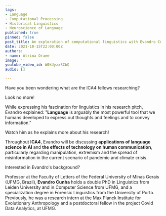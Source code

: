 ```yaml
---
tags:
- Language
- Computational Processing
- Historical Linguistics
- Neuroscience of Language
published: true
pinned: false
post_title: An exploration of computational linguistics with Evandro Cunha
date: 2021-10-15T22:00:00Z
authors:
- name: Atrina Oraee
image: ''
youtube_video_id: W0kUyzxSCbQ
audio: []

---
```

Have you been wondering what are the ICA4 fellows researching?

Look no more!

While expressing his fascination for linguistics in his research pitch, Evandro explained: "**Language** is arguably the most powerful tool that we humans developed to express out thoughts and feelings and to convey information." 

Watch him as he explains more about his research!

Throughout **ICA4**, Evandro will be discussing **applications of language science in AI** and **the effects of technology on human communication**, particularly regarding manipulation, extremism and the spread of misinformation in the current scenario of pandemic and climate crisis.

Interested in Evandro's background?

Professor at the Faculty of Letters of the Federal University of Minas Gerais (UFMG, Brazil), **Evandro Cunha** holds a double PhD in Linguistics from Leiden University and in Computer Science from UFMG, and a specialization degree in Forensic Linguistics from the University of Porto. Previously, he was a research intern at the Max Planck Institute for Evolutionary Anthropology and a postdoctoral fellow in the project Covid Data Analytics, at UFMG.
